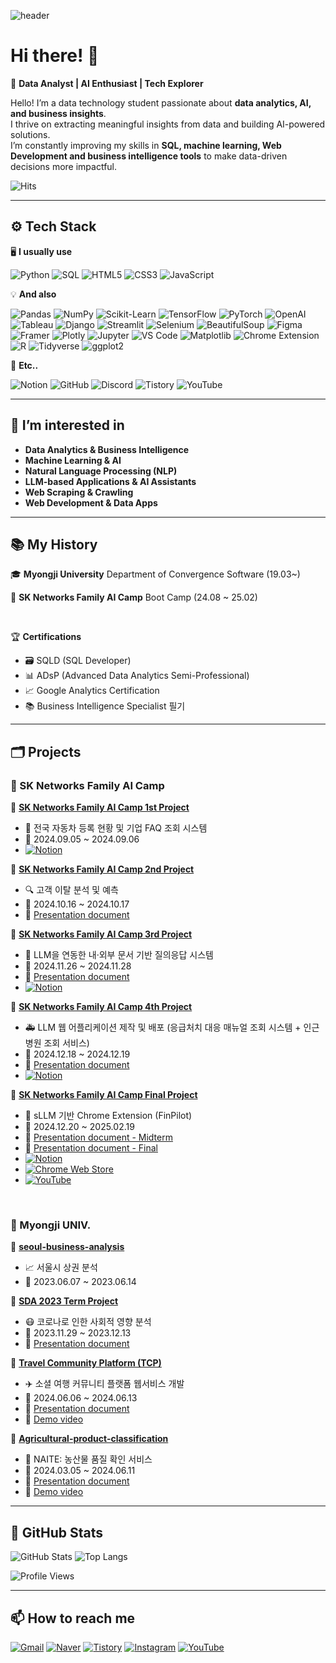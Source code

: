 ![header](https://capsule-render.vercel.app/api?type=waving&color=gradient&height=250&section=header&text=Seo%20Jangho&fontSize=90)

# Hi there! 👋  

🚀 **Data Analyst | AI Enthusiast | Tech Explorer**  

Hello! I’m a data technology student passionate about **data analytics, AI, and business insights**.  
I thrive on extracting meaningful insights from data and building AI-powered solutions.  
I’m constantly improving my skills in **SQL, machine learning, Web Development and business intelligence tools** to make data-driven decisions more impactful.  

![Hits](https://hits.seeyoufarm.com/api/count/incr/badge.svg?url=https://github.com/wkd-gh&count_bg=%2379C83D&title_bg=%23555555&icon=github.svg&icon_color=%23E7E7E7&title=hits&edge_flat=false)

---

## ⚙ Tech Stack   
🖥️ **I usually use** 

![Python](https://img.shields.io/badge/-Python-3776AB?style=flat&logo=python&logoColor=white)  ![SQL](https://img.shields.io/badge/-SQL-4479A1?style=flat&logo=mysql&logoColor=white) ![HTML5](https://img.shields.io/badge/-HTML5-E34F26?style=flat&logo=html5&logoColor=white)  ![CSS3](https://img.shields.io/badge/-CSS3-1572B6?style=flat&logo=css3&logoColor=white)  ![JavaScript](https://img.shields.io/badge/-JavaScript-F7DF1E?style=flat&logo=javascript&logoColor=black)

💡 **And also**  

![Pandas](https://img.shields.io/badge/-Pandas-150458?style=flat&logo=pandas&logoColor=white)  ![NumPy](https://img.shields.io/badge/-NumPy-013243?style=flat&logo=numpy&logoColor=white)  ![Scikit-Learn](https://img.shields.io/badge/-Scikit%20Learn-F7931E?style=flat&logo=scikit-learn&logoColor=white)  ![TensorFlow](https://img.shields.io/badge/-TensorFlow-FF6F00?style=flat&logo=tensorflow&logoColor=white)  ![PyTorch](https://img.shields.io/badge/-PyTorch-EE4C2C?style=flat&logo=pytorch&logoColor=white)  ![OpenAI](https://img.shields.io/badge/-OpenAI-412991?style=flat&logo=openai&logoColor=white)  ![Tableau](https://img.shields.io/badge/-Tableau-E97627?style=flat&logo=tableau&logoColor=white)  ![Django](https://img.shields.io/badge/-Django-092E20?style=flat&logo=django&logoColor=white) 
![Streamlit](https://img.shields.io/badge/-Streamlit-FF4B4B?style=flat&logo=streamlit&logoColor=white)  ![Selenium](https://img.shields.io/badge/-Selenium-43B02A?style=flat&logo=selenium&logoColor=white) ![BeautifulSoup](https://img.shields.io/badge/-BeautifulSoup-4B8BBE?style=flat&logo=python&logoColor=white)  ![Figma](https://img.shields.io/badge/-Figma-F24E1E?style=flat&logo=figma&logoColor=white) ![Framer](https://img.shields.io/badge/-Framer-0055FF?style=flat&logo=framer&logoColor=white)  ![Plotly](https://img.shields.io/badge/-Plotly-3F4F75?style=flat&logo=plotly&logoColor=white)   ![Jupyter](https://img.shields.io/badge/-Jupyter-F37626?style=flat&logo=jupyter&logoColor=white)  ![VS Code](https://img.shields.io/badge/-VS%20Code-007ACC?style=flat&logo=visual-studio-code&logoColor=white)  ![Matplotlib](https://img.shields.io/badge/-Matplotlib-11557C?style=flat&logo=python&logoColor=white)  ![Chrome Extension](https://img.shields.io/badge/-Chrome%20Extension-4285F4?style=flat&logo=googlechrome&logoColor=white) ![R](https://img.shields.io/badge/-R-276DC3?style=flat&logo=r&logoColor=white)  ![Tidyverse](https://img.shields.io/badge/-Tidyverse-1A162D?style=flat&logo=tidyverse&logoColor=white)  ![ggplot2](https://img.shields.io/badge/-ggplot2-0093D4?style=flat)

🔗 **Etc..**

![Notion](https://img.shields.io/badge/-Notion-000000?style=flat&logo=notion&logoColor=white) ![GitHub](https://img.shields.io/badge/-GitHub-181717?style=flat&logo=github&logoColor=white)  ![Discord](https://img.shields.io/badge/-Discord-5865F2?style=flat&logo=discord&logoColor=white)  ![Tistory](https://img.shields.io/badge/-Tistory-000000?style=flat&logo=tistory&logoColor=white) ![YouTube](https://img.shields.io/badge/-YouTube-FF0000?style=flat&logo=youtube&logoColor=white)
  

---

## 👀 I’m interested in  
- **Data Analytics & Business Intelligence**  
- **Machine Learning & AI**  
- **Natural Language Processing (NLP)**  
- **LLM-based Applications & AI Assistants**
- **Web Scraping & Crawling**
- **Web Development & Data Apps**   

---

## 📚 My History    
🎓 **Myongji University**  Department of Convergence Software (19.03~)

📖 **SK Networks Family AI Camp**  Boot Camp (24.08 ~ 25.02)
 
<br>

🏆 **Certifications**  
- 🗃️ SQLD (SQL Developer)  
- 📊 ADsP (Advanced Data Analytics Semi-Professional)  
- 📈 Google Analytics Certification  
- 📚 Business Intelligence Specialist 필기  

---

## 🗂 Projects  

### 🔹 SK Networks Family AI Camp 
📌 **[SK Networks Family AI Camp 1st Project](https://github.com/SKNETWORKS-FAMILY-AICAMP/SKN05-1nd-3Team)**  
   - 🚗 전국 자동차 등록 현황 및 기업 FAQ 조회 시스템  
   - 📅 2024.09.05 ~ 2024.09.06
   - [![Notion](https://img.shields.io/badge/Notion-000000?style=flat&logo=notion&logoColor=white)](https://upbeat-william-67d.notion.site/SKN5-Term-Project-1-19a1ac6c275c80c987d2e27f4c4382ce)

📌 **[SK Networks Family AI Camp 2nd Project](https://github.com/SKNETWORKS-FAMILY-AICAMP/SKN05-2ST-1TEAM)**  
   - 🔍 고객 이탈 분석 및 예측  
   - 📅 2024.10.16 ~ 2024.10.17
   - 📑 [Presentation document](https://github.com/wkd-gh/20241212/blob/main/SK%20Networks%20Family%20AI%20Camp%202nd%20Term%20Project_Presentation%20document.pdf)

📌 **[SK Networks Family AI Camp 3rd Project](https://github.com/SKNETWORKS-FAMILY-AICAMP/SKN05-3RD-2Team)**  
   - 📄 LLM을 연동한 내·외부 문서 기반 질의응답 시스템  
   - 📅 2024.11.26 ~ 2024.11.28
   - 📑 [Presentation document](https://github.com/SKNETWORKS-FAMILY-AICAMP/SKN05-3RD-2TEAM/blob/main/SKN05-3rd-2Team%20document.pdf)
   - [![Notion](https://img.shields.io/badge/Notion-000000?style=flat&logo=notion&logoColor=white)](https://upbeat-william-67d.notion.site/SKN5-Term-Project-3-1521ac6c275c80e9af84f6d1d8c52e1e)

📌 **[SK Networks Family AI Camp 4th Project](https://github.com/SKNETWORKS-FAMILY-AICAMP/SKN05-4th-2TEAM)**  
   - 🚑 LLM 웹 어플리케이션 제작 및 배포 (응급처치 대응 매뉴얼 조회 시스템 + 인근 병원 조회 서비스)  
   - 📅 2024.12.18 ~ 2024.12.19
   - 📑 [Presentation document](https://github.com/SKNETWORKS-FAMILY-AICAMP/SKN05-4TH-2TEAM/blob/main/SKN05-4th-2Team/SKN05-4th-2Team-%EB%B0%9C%ED%91%9C%EC%9E%90%EB%A3%8C.pdf)
   - [![Notion](https://img.shields.io/badge/Notion-000000?style=flat&logo=notion&logoColor=white)](https://upbeat-william-67d.notion.site/SKN-Term-Project-4-1601ac6c275c80dd9710cc16caecd8d1)

📌 **[SK Networks Family AI Camp Final Project](https://github.com/SKNETWORKS-FAMILY-AICAMP/SKN05-final-3Team)**  
   - 🤖 sLLM 기반 Chrome Extension (FinPilot) 
   - 📅 2024.12.20 ~ 2025.02.19
   - 📑 [Presentation document - Midterm](https://github.com/SKNETWORKS-FAMILY-AICAMP/SKN05-FINAL-3TEAM/blob/main/Docs/SKN05_3Team_%EC%A4%91%EA%B0%84%EB%B0%9C%ED%91%9C%EC%9E%90%EB%A3%8C.pdf)
   - 📑 [Presentation document - Final](https://github.com/SKNETWORKS-FAMILY-AICAMP/SKN05-FINAL-3TEAM/blob/develop/Docs/SKN05_3Team_%EC%B5%9C%EC%A2%85%EB%B0%9C%ED%91%9C%EC%9E%90%EB%A3%8C.pdf)
   - [![Notion](https://img.shields.io/badge/Notion-000000?style=flat&logo=notion&logoColor=white)](https://alluring-cerise-57f.notion.site/FinPilot-Home-1655128db47f80cabc52e0568a116d94)
   - [![Chrome Web Store](https://img.shields.io/badge/Chrome_Web_Store-4285F4?style=flat&logo=googlechrome&logoColor=white)](https://chromewebstore.google.com/detail/finpilot/hpdfbpijlbahkobocmggbdlbajicbkda?hl=ko)
   - [![YouTube](https://img.shields.io/badge/-YouTube-FF0000?style=flat&logo=youtube&logoColor=white)](https://youtu.be/QYsDuSCmkFs)
     
<br>

### 🔹 Myongji UNIV. 
📌 **[seoul-business-analysis](https://github.com/wkd-gh/seoul-business-analysis)**  
   - 📈 서울시 상권 분석 
   - 📅 2023.06.07 ~ 2023.06.14

📌 **[SDA 2023 Term Project](https://github.com/jiwon-yoon92/2023-SDA)**  
   - 😷 코로나로 인한 사회적 영향 분석 
   - 📅 2023.11.29 ~ 2023.12.13
   - 📑 [Presentation document](https://github.com/wkd-gh/SDA-2023-Term-Project/blob/main/SDA-2023-Term-Project.pdf)

📌 **[Travel Community Platform (TCP)](https://github.com/wkd-gh/TCP-Travel-Community-Platform-/tree/main)**  
   - ✈️ 소셜 여행 커뮤니티 플랫폼 웹서비스 개발 
   - 📅 2024.06.06 ~ 2024.06.13
   - 📑 [Presentation document](https://github.com/wkd-gh/TCP-Travel-Community-Platform-/blob/main/TCP(Travel%20Community%20Platform).pdf)
   - 🎥 [Demo video](https://www.veed.io/view/20819837-6974-4de9-884a-97f01aa55ac1?panel=share)

📌 **[Agricultural-product-classification](https://github.com/mju-capstone-qc/Agricultural-product-classification)**  
   - 🌾 NAITE: 농산물 품질 확인 서비스 
   - 📅 2024.03.05 ~ 2024.06.11
   - 📑 [Presentation document](https://docs.google.com/presentation/d/e/2PACX-1vQUcHRtOuFwj0a8N5oigyEV6WJdl1LqsW66oX-JDnCxmga_al-MWjOg4zYbIF20PA/pub?start=false&loop=false&delayms=3000&slide=id.p1)
   - 🎥 [Demo video](https://github.com/rhtjddls123/Agricultural-product-classification/assets/60644352/f60eaa1d-38a8-486f-9b74-3780d118248a)

---

## 🚀 GitHub Stats  
![GitHub Stats](https://github-readme-stats.vercel.app/api?username=wkd-gh&show_icons=true&theme=tokyonight)  ![Top Langs](https://github-readme-stats.vercel.app/api/top-langs/?username=wkd-gh&layout=compact&theme=tokyonight)  

![Profile Views](https://komarev.com/ghpvc/?username=wkd-gh&style=flat&color=blue)  

---

## 📫 How to reach me  
[![Gmail](https://img.shields.io/badge/Gmail-red?style=flat&logo=gmail&logoColor=white)](mailto:sjh008272@gmail.com) [![Naver](https://img.shields.io/badge/Naver-03C75A?style=flat&logo=naver&logoColor=white)](mailto:sjh75555@naver.com)  [![Tistory](https://img.shields.io/badge/Tistory-000000?style=flat&logo=tistory&logoColor=white)](https://wkd-gh.tistory.com/)  [![Instagram](https://img.shields.io/badge/Instagram-E4405F?style=flat&logo=instagram&logoColor=white)](https://www.instagram.com/wkd_gh/) [![YouTube](https://img.shields.io/badge/YouTube-FF0000?style=flat&logo=youtube&logoColor=white)](https://www.youtube.com/@Jangho_Seo)

